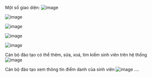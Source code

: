 Một số giao diện:
![image](https://github.com/Dat5487/QuanLyDiemDanh/assets/109160535/b23647fd-a9ec-41f2-80d5-29b979fe64b0)

![image](https://github.com/Dat5487/QuanLyDiemDanh/assets/109160535/b9da2b7d-f13f-4257-9224-88f2ec005334)

![image](https://github.com/Dat5487/QuanLyDiemDanh/assets/109160535/ab6ace35-b3a1-4383-a173-46f504579ff4)

![image](https://github.com/Dat5487/QuanLyDiemDanh/assets/109160535/49cdb549-6adc-42ba-9ac5-a75a6252258c)

![image](https://github.com/Dat5487/QuanLyDiemDanh/assets/109160535/b67643e3-484f-4428-bae8-abae8c5beb8c)

Cán bộ đào tạo có thể thêm, sửa, xoá, tìm kiếm sinh viên trên hệ thống
![image](https://github.com/Dat5487/QuanLyDiemDanh/assets/109160535/7e17f355-9feb-4093-aa7c-eecb2afee350)

Cán bộ đào tạo xem thông tin điểm danh của sinh viên
![image](https://github.com/Dat5487/QuanLyDiemDanh/assets/109160535/7ca55a38-de0a-4deb-a56a-97b8dc0a6157)
....


